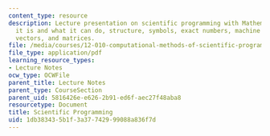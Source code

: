 ```yaml
---
content_type: resource
description: Lecture presentation on scientific programming with Mathematica, what
  it is and what it can do, structure, symbols, exact numbers, machine numbers, lists,
  vectors, and matrices.
file: /media/courses/12-010-computational-methods-of-scientific-programming-fall-2011/1db383435b1f3a37742999088a836f7d_MIT12_010F11_Lec12.pdf
file_type: application/pdf
learning_resource_types:
- Lecture Notes
ocw_type: OCWFile
parent_title: Lecture Notes
parent_type: CourseSection
parent_uid: 5816426e-e626-2b91-ed6f-aec27f48aba8
resourcetype: Document
title: Scientific Programming
uid: 1db38343-5b1f-3a37-7429-99088a836f7d
---
```

